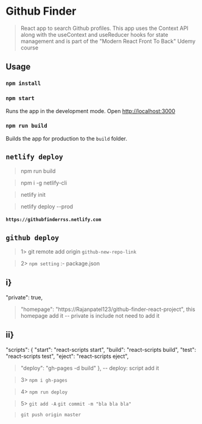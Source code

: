 # Github Finder

> React app to search Github profiles. This app uses the Context API along with the useContext and useReducer hooks for state management and is part of the "Modern React Front To Back" Udemy course

## Usage

### `npm install`

### `npm start`

Runs the app in the development mode.
Open [http://localhost:3000](http://localhost:3000)

### `npm run build`

Builds the app for production to the `build` folder.

## `netlify deploy`

> npm run build

> npm i -g netlify-cli

> netlify init

> netlify deploy --prod

#### `https://githubfinderrss.netlify.com`


## `github deploy`

> 1>
>git remote add origin `github-new-repo-link`


> 2>
`npm setting` :- package.json

## i}
  "private": true,
>   "homepage": "https://Rajanpatel123/github-finder-react-project",
this homepage add it -- 
private is include not need to add it

## ii}
   "scripts": {
    "start": "react-scripts start",
    "build": "react-scripts build",
    "test": "react-scripts test",
    "eject": "react-scripts eject",
>    "deploy": "gh-pages -d build"
  },
-- deploy: script add it


> 3>
> `npm i gh-pages`

> 4>
> `npm run deploy`

> 5>
> `git add -A`
> `git commit -m "bla bla bla"`

> `git push origin master`